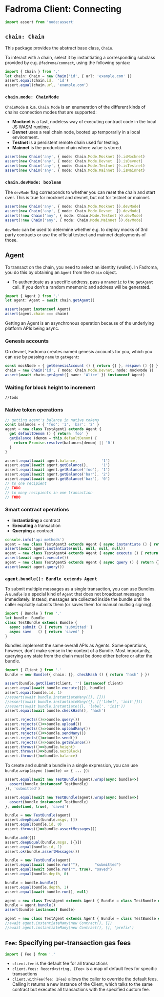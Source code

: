# Fadroma Client: Connecting

```typescript
import assert from 'node:assert'
```

## `chain: Chain`

This package provides the abstract base class, `Chain`.

To interact with a chain, select it by instantiating
a corresponding subclass provided by e.g. `@fadroma/connect`,
using the following syntax:

```typescript
import { Chain } from '.'
let chain: Chain = new Chain('id', { url: 'example.com' })
assert.equal(chain.id,  'id')
assert.equal(chain.url, 'example.com')
```

### `chain.mode: ChainMode`

`ChainMode` a.k.a. `Chain.Mode` is an enumeration of the
different kinds of chains connection modes that are supported:

* **Mocknet** is a fast, nodeless way of executing contract code
  in the local JS WASM runtime.
* **Devnet** uses a real chain node, booted up temporarily in
  a local environment.
* **Testnet** is a persistent remote chain used for testing.
* **Mainnet** is the production chain where value is stored.

```typescript
assert(new Chain('any', { mode: Chain.Mode.Mocknet }).isMocknet)
assert(new Chain('any', { mode: Chain.Mode.Devnet  }).isDevnet)
assert(new Chain('any', { mode: Chain.Mode.Testnet }).isTestnet)
assert(new Chain('any', { mode: Chain.Mode.Mainnet }).isMainnet)
```

### `chain.devMode: boolean`

The `devMode` flag corresponds to whether you can reset the chain
and start over. This is true for mocknet and devnet, but not for
testnet or mainnet.

```typescript
assert(new Chain('any', { mode: Chain.Mode.Mocknet }).devMode)
assert(new Chain('any', { mode: Chain.Mode.Devnet  }).devMode)
assert(!new Chain('any', { mode: Chain.Mode.Testnet }).devMode)
assert(!new Chain('any', { mode: Chain.Mode.Mainnet }).devMode)
```

`devMode` can be used to determine whether e.g.
to deploy mocks of 3rd party contracts or use the official
testnet and mainnet deployments of those.

## Agent

To transact on the chain, you need to select an identity (wallet).
In Fadroma, you do this by obtaining an `Agent` from the `Chain` object.

* To authenticate as a specific address, pass a `mnemonic` to the `getAgent` call.
  If you don't a random mnemonic and address will be generated.

```typescript
import { Agent } from '.'
let agent: Agent = await chain.getAgent()

assert(agent instanceof Agent)
assert(agent.chain === chain)
```

Getting an Agent is an asynchronous operation because of the
underlying platform APIs being async.

### Genesis accounts

On devnet, Fadroma creates named genesis accounts for you,
which you can use by passing `name` to `getAgent`:

```typescript
const mockNode = { getGenesisAccount () { return {} }, respawn () {} }
chain = new Chain('id', { mode: Chain.Mode.Devnet, node: mockNode })
assert(await chain.getAgent({ name: 'Alice' }) instanceof Agent)
```

### Waiting for block height to increment

```
//todo
```

### Native token operations

```typescript
// getting agent's balance in native tokens
const balances = { 'foo': '1', 'bar': '2' }
agent = new class TestAgent1 extends Agent {
  get defaultDenom () { return 'foo' }
  getBalance (denom = this.defaultDenom) {
    return Promise.resolve(balances[denom] || '0')
  }
}

assert.equal(await agent.balance,           '1')
assert.equal(await agent.getBalance(),      '1')
assert.equal(await agent.getBalance('foo'), '1')
assert.equal(await agent.getBalance('bar'), '2')
assert.equal(await agent.getBalance('baz'), '0')
// to one recipient
// TODO
// to many recipients in one transaction
// TODO
```

### Smart contract operations

* **Instantiating** a contract
* **Executing** a transaction
* **Querying** a contract

```typescript
console.info('api methods')
agent = new class TestAgent3 extends Agent { async instantiate () { return {} } }
assert(await agent.instantiate(null, null, null, null))
agent = new class TestAgent4 extends Agent { async execute () { return {} } }
assert(await agent.execute())
agent = new class TestAgent5 extends Agent { async query () { return {} } }
assert(await agent.query())
```

### `agent.bundle(): Bundle extends Agent`

To submit multiple messages as a single transaction, you can
use Bundles. A `Bundle` is a special kind of `Agent` that
does not broadcast messages immediately. Instead, messages
are collected inside the bundle until the caller explicitly
submits them (or saves them for manual multisig signing).

```typescript
import { Bundle } from '.'
let bundle: Bundle
class TestBundle extends Bundle {
  async submit () { return 'submitted' }
  async save   () { return 'saved' }
}
```

Bundles implement the same overall APIs as Agents.
Some operations, however, don't make sense in the context of
a Bundle. Most importantly, querying any state from the chain
must be done either before or after the bundle.

```typescript
import { Client } from '.'
bundle = new Bundle({ chain: {}, checkHash () { return 'hash' } })

assert(bundle.getClient(Client, '') instanceof Client)
assert.equal(await bundle.execute({}), bundle)
assert.equal(bundle.id, 1)
//assert(await bundle.instantiateMany({}, []))
//assert(await bundle.instantiateMany({}, [['label', 'init']]))
//assert(await bundle.instantiate({}, 'label', 'init'))
assert.equal(await bundle.checkHash(), 'hash')

assert.rejects(()=>bundle.query())
assert.rejects(()=>bundle.upload())
assert.rejects(()=>bundle.uploadMany())
assert.rejects(()=>bundle.sendMany())
assert.rejects(()=>bundle.send())
assert.rejects(()=>bundle.getBalance())
assert.throws(()=>bundle.height)
assert.throws(()=>bundle.nextBlock)
assert.throws(()=>bundle.balance)
```

To create and submit a bundle in a single expression,
you can use `bundle.wrap(async (bundle) => { ... })`:

```typescript
assert.equal(await new TestBundle(agent).wrap(async bundle=>{
  assert(bundle instanceof TestBundle)
}), 'submitted')

assert.equal(await new TestBundle(agent).wrap(async bundle=>{
  assert(bundle instanceof TestBundle)
}, undefined, true), 'saved')
```

```typescript
bundle = new TestBundle(agent)
assert.deepEqual(bundle.msgs, [])
assert.equal(bundle.id, 0)
assert.throws(()=>bundle.assertMessages())

bundle.add({})
assert.deepEqual(bundle.msgs, [{}])
assert.equal(bundle.id, 1)
assert.ok(bundle.assertMessages())
```

```typescript
bundle = new TestBundle(agent)
assert.equal(await bundle.run(""),       "submitted")
assert.equal(await bundle.run("", true), "saved")
assert.equal(bundle.depth, 0)

bundle = bundle.bundle()
assert.equal(bundle.depth, 1)
assert.equal(await bundle.run(), null)
```

```typescript
agent = new class TestAgent extends Agent { Bundle = class TestBundle extends Bundle {} }
bundle = agent.bundle()
assert(bundle instanceof Bundle)

agent = new class TestAgent extends Agent { Bundle = class TestBundle extends Bundle {} }
//await agent.instantiateMany(new Contract(), [])
//await agent.instantiateMany(new Contract(), [], 'prefix')
```

## `Fee`: Specifying per-transaction gas fees

```typescript
import { Fee } from '.'
```

* `client.fee` is the default fee for all transactions
* `client.fees: Record<string, IFee>` is a map of default fees for specific transactions
* `client.withFee(fee: IFee)` allows the caller to override the default fees.
  Calling it returns a new instance of the Client, which talks to the same contract
  but executes all transactions with the specified custom fee.
